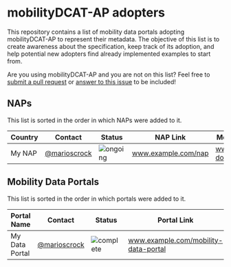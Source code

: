 # mobilityDCAT-AP adopters

This repository contains a list of mobility data portals adopting mobilityDCAT-AP to represent their metadata. The objective of this list is to create awareness about the specification, keep track of its adoption, and help potential new adopters find already implemented examples to start from.

Are you using mobilityDCAT-AP and you are not on this list? Feel free to [submit a pull request](https://docs.github.com/en/pull-requests/collaborating-with-pull-requests/proposing-changes-to-your-work-with-pull-requests/creating-a-pull-request-from-a-fork) or [answer to this issue](https://github.com/mobilityDCAT-AP/adopters/issues/1) to be included!

## NAPs

This list is sorted in the order in which NAPs were added to it.

| Country | Contact | Status | NAP Link | Metadata Access Documentation |
| ------------ | ------- | ------ | ------------------ | ------------------ |
| My NAP | [@marioscrock](https://github.com/marioscrock) | ![ongoing](https://img.shields.io/badge/-ongoing-yellow?style=flat) | www.example.com/nap | www.example.com/nap/metadata-documentation |

## Mobility Data Portals

This list is sorted in the order in which portals were added to it.

| Portal Name | Contact | Status | Portal Link | Metadata Access Documentation |
| ------------ | ------- | ------ | ------------------ | ------------------ |
| My Data Portal | [@marioscrock](https://github.com/marioscrock) | ![complete](https://img.shields.io/badge/-complete-blue?style=flat) | www.example.com/mobility-data-portal | www.example.com/mdp/metadata-documentation |
